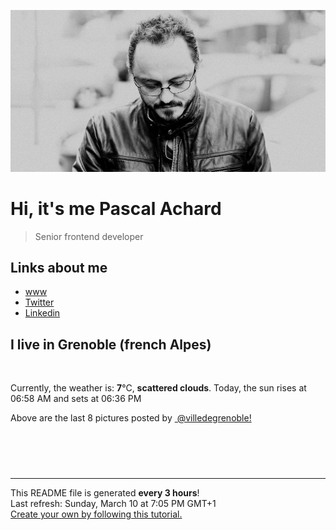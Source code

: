 ![Pascal Achard](./images/photo-pascal-achard.jpg)
# Hi, it's me Pascal Achard
> Senior frontend developer

## Links about me
- [www](https://www.pascal-achard.com)
- [Twitter](https://twitter.com/botmaster)
- [Linkedin](http://www.linkedin.com/in/pascal-achard)


## I live in Grenoble (french Alpes)
<img src="https://openweathermap.org/img/wn/03n@2x.png" alt="">

Currently, the weather is: **7**°C, **scattered clouds**.
Today, the sun rises at 06:58 AM and sets at 06:36 PM

Above are the last 8 pictures posted by <a href="https://www.instagram.com/villedegrenoble/" target="_blank"><img alt="" src="https://upload.wikimedia.org/wikipedia/commons/thumb/e/e7/Instagram_logo_2016.svg/1024px-Instagram_logo_2016.svg.png" width="20"/> @villedegrenoble!</a>

<p style="display: flex; flex-wrap: wrap; gap: 20px;">
        <img src="https://cdn1.picuki.com/hosted-by-instagram/q/0exhNuNYnjBGZDHIdN5WmL9I2Pk2GAlRNucaS7j0nyZiNxIsbHWB58ltwdev%7C%7CDlyKw1oASyLeDxg44gpUFlXZFV5OkPZTbSPST1X6qWRUYCl0DZn9pdik7swJXEeZnCq8cYsOzjYMTIfQeoEH%7C%7Cbx7a8Koru5A2MEo1zRMrBC0GAG4YWbVqFKwoV966yUlEri+YU8ajtG5WR1aRtmpNPb5DwIX%7C%7CD+fMBxsedISLQzicYRtr6+yGOHH24VdGZ9ShOSoI3isMlWvSfjVQ0HylGedoN9KkgT3HSUhkcy4psPqaSDFctu2vxl5u2CCm8AYG9qpBxrr5+4jn7gck2w8mdzkE%7C%7Cn86SeRvl3ibHzPNypfMPH7WSTSvSNMPUeEHkMAqubBhnTKKjmV%7C%7Cd4kKpsKsJZg0aBwxyUXKnD9zdLUjxaoh2DVZNITtO1yKr83HH00TikkgYDpJu8PbxZlQgI1JfUuV4oP0PIBvdcMjCLgVJxR4oW.jpeg" alt="" width="200"/>
        <img src="https://cdn1.picuki.com/hosted-by-instagram/q/0exhNuNYnjBGZDHIdN5WmL9I2Pk2GAlRNecaS7j0nyZiNxIsbHWB58ltwdGn%7C%7CDh7IAhgASuRYztj5YgrUV9ZDz17OE3bTrWLST5R6a6fVOenvDJk%7C%7CZ9lnLgwLXMfZnao8MQsU2SpNWwSDv5PHL%7C%7Clo7gX5vrobigBpzuMMLVKyQlWotfpUrJy9ZRxt+S4jkja45BsLTNZ5momNkgl7NvWvTVeEaW+NMB166d1RbMCxMkA%7C%7C6nRlSaHEmw+Jj8uTnagtIj+kOYA2CjAVRERyDGydLhrDnRTt2rshCl3t4gj1aSNBdxuiekakIH2bSAEXG428Fk71pu1ynOdV0Gv+0Fn1Vj8yqWlffYOtZT2F%7C%7CWMZYnL6CXPduXaEr9LeWxZIt77eUneAcHjMukfmY4SSq1r8gvt1F%7C%7C7S7734wB4AGgSgWfeWMQ=.jpeg" alt="" width="200"/>
        <img src="https://cdn1.picuki.com/hosted-by-instagram/q/0exhNuNYnjBGZDHIdN5WmL9I2Pk2GAlRNecaS7j0nyZiNxIsbHWB58ltwdGn%7C%7CDh7IAhgASuRYztj5YkpV1hRCz15PkbaS7yPTzxS7auQVObN1jNj%7C%7CZNknLcxLX0fYnWt8sEuVwmYdTUdHOlPHL%7C%7Clo79UvOa0LGFq8zCXW%7C%7CdEnGZK55f0Z7F9mt9wuuS4jkja45BsLTNZ5momNkgl7NvWvTVeEaW+NMB166d1RbMCxMkA%7C%7C6nRlSaHEmw+Jj8uQnagtIj+kOYA2ArNbhASqVTxHrEWDnQhpmW9uyB3t4gj1aSNBdxuiekakIH2bSAEXG428Fk71p26qCDMa2is4EhX2j3+2J6pXcoH9bvqDOuycfL+4TvDdJ76NetiSj9cJLmFdxGObfa1BZ8Uw81AFKUeh2GU9iLsfoHS6ydfNBRuiwKjM6ZKEtqY7ryw+F%7C%7CJu2u%7C%7CrlU1xZvofbVI%7C%7Cw5Q2v2arwl+JCqTI5oabmSGn28sEeFTeLqVxpyHPrwU.jpeg" alt="" width="200"/>
        <img src="https://cdn1.picuki.com/hosted-by-instagram/q/0exhNuNYnjBGZDHIdN5WmL9I2Pk2GAlRNucaS7j0nyZiNxIsbHWB58ltwdGn%7C%7CDh7IAhgASuRYztj5YkoUV1RCj1+PETZSLWITTZV7KieUO%7C%7CN1DJi9JFllrY2L3YWbXOo8ccoVgmYdTUdHOlPHL%7C%7Clo79UvOa0LGFq8zCXW%7C%7CdEnGZK55f0Z7F9mt9wuuS4jkja45BsLTNZ5momNkgl7NvWvTVeEaa+NMB166d1RbMCxMkA%7C%7C6nRlSaHEmw+Jj8uT3agtIj+kOYA2AbcbRI0%7C%7CluVS5M0DnRGl0S57gV3t4gj1aSNBdxuiekakIH2bSAEXG428Fk71p26qCDMa2is4EhX2j3+2J6pXdoL9LvqIqGzYfa84wXtdJ7qPethSj9cJLmFdxGObfa1BZ8Uw81AFKUeh2GU9iKcd7Sn1CleLSVHrA2bWrh5ELCn9OKz333X2iS48R4vkcboSZFr5VpRw9Garwl+JCqTI5hpbm3zn28sEeFTeLqVxpyHPrwU.jpeg" alt="" width="200"/>
        <img src="https://cdn1.picuki.com/hosted-by-instagram/q/0exhNuNYnjBGZDHIdN5WmL9I2Pk2GAlRNecaS7j0nyZiNxIsbHWB58ltwdev%7C%7CDlyKw1oASyLeD1p7YsiUVVXZFV5Pk3XQLeMRDZQ66qYVYCm2zNk9JFgk7o8JHYXbH6n98srOzjYMTIfQeoEH%7C%7Cbx7a8Koru5A2MGo1zRMrBC0GAG4fy3UPI7mslm3ayEv0Pxto0%7C%7CNylL9XkgKQcursrV%7C%7CndbEvL+M4Byp6JzSPkCj9ND1OHtpCa5BTB7Kzc4KD6chYTJnLMWlw7kWxlt2VDyH4gDdmFLl3yx8RM1v9EPp7TzN916+N8ZkIGRT2UFAjsm8lJnl6u+liDFbV+i2loP7nr+2p2rS60LrKDoCse0APXdx3LvWrrGOooJDl5KU9iYARLfI%7C%7CfhSp0fmYMSTKhx9liRylWlYaGljhl3AAQazj+vJIU9Tu2O8IWB8COBtBacn14Zps3pKeNIyg9z9YOC7FstLFqUJpkdaXLp11MdAddELObKzcuAPQ==.jpeg" alt="" width="200"/>
        <img src="https://cdn1.picuki.com/hosted-by-instagram/q/0exhNuNYnjBGZDHIdN5WmL9I2Pk2GAlRNecaS7j0nyZiNxIsbHWB58ltwdGn%7C%7CDh7IAhgASuRYztj5YosVF9RDz17PEPeTLKNSzZc6q6QXO6mvDRk9ZBnkLczJXUeZnGt8MEpVG+pNWwPG%7C%7CsAULjh7uZDu7%7C%7CzNnZSyWaRMdsBnmICqZXwCJ1mwsFusvrBv0Xm1IwleTRE4X8gI1spr5Pcpi0FCLmhfMh6pO9xRLQIhIkL7vuopCu7Lm4rbzMvRmDZhYXCoOELhn7vWT898FWoSqRrf20mzHGJuiwT9IkqhdiDG7w82q4vk4H2bUdBXG9p+kMjxdK0kBzOaWOh2nxZxnmO76mcatAsj8TeAfDMeMHQnAzaV+TzDpocc31KU9iTAHuScri1BMoO294JE%7C%7CAThw6K0QCfI57jzDtzAi9g1yPdNZp1d87J0ayi%7C%7C2H%7C%7Cqhvf9TQrqcq3Xep22Fde9823yEB0fCGQUO4eHWKFgRYdHN1%7C%7CYrfMw8bWOL0WHg==.jpeg" alt="" width="200"/>
        <img src="https://cdn1.picuki.com/hosted-by-instagram/q/0exhNuNYnjBGZDHIdN5WmL9I2Pk2GAlRNecaS7j0nyZiNxIsbHWB58ltwdev%7C%7CDlyKw1oASyLeD1p7YgvWFpZZFV5PkzZSbSMTj1T76SeUYCl0DRn9pRkkLc8LH0eYneq%7C%7C8csOzjYMTIfQeoEH%7C%7Cbx7a8Koru5A2MGo1zRMrBC0GAG4fy3UPI7mslm3ayEv0Pxto0%7C%7CNylL9XkgKQcursrV%7C%7CndbEvL+M4Byp6JzSPkCj9ND1OHtpCa5BTB7Kzc4KD6chYTJnLMWgXHBWQ0L%7C%7CTifVIgDdm4Qp0SW8RM1v9EPp7TzN916+N8ZkIGRT2UFAjsm8lJnl6u+liDFbV+i2loP7nr+2p2FQ6oLvLyiC8ekBPXj5TnuSrLEOpoJDl5KU9iYARLfI%7C%7CfhSp0fmYMSTKhx9liU3CG8YImgzTJJBTxtvACqIJ1EZuWe5Zey4UeHlRuxsl4UuvadTYds0HJv04OC7FstLFqXUJEcH3Lp11MdAddELObKzcuAPQ==.jpeg" alt="" width="200"/>
        <img src="https://cdn1.picuki.com/hosted-by-instagram/q/0exhNuNYnjBGZDHIdN5WmL9I2Pk2GAlRNecaS7j0nyZiNxIsbHWB58ltwdGn%7C%7CDh7IAhgASuRYztj5IIuUlpZCj1+PkXfSrOMST9Q6qidXezN2zRm%7C%7CZJglLozKHEYYHKu9MYqVAmYdSgIGaYDG7uo%7C%7CesJ+f3scjIEri2WNbwT9zJBpY6uSKVKz8B1pJ2Jg3Tt%7C%7C9k4Ki5e82wzJURmpNHNpW5HDbr2PM86o6N0QrlChMIRrdDgmBq7EHl3Kj4vUQ+RubTOl+1eoDPFexoS%7C%7CVOjc%7C%7CkaFwExtlm5n1A0toFzqaqTZY49ztwZkIH2CmUEXTE86kEon5zgx3PySWaN0kV+xjf+k7mQIOlwsMPXDNHQRtC95BTUVLPPHYp0C0UhB%7C%7Cf8Sk6EJdiBAI5Wk9YZSd1r8gyQokCCerPLzxp1WW1I0GHfWg==.jpeg" alt="" width="200"/>
</p>

------------
<p>This README file is generated <b>every 3 hours</b>!
    <br />Last refresh: Sunday, March 10 at 7:05 PM GMT+1
    <br /><a href="https://medium.com/@th.guibert/how-to-create-a-self-updating-readme-md-for-your-github-profile-f8b05744ca91">Create your own by following this tutorial.</a>
</p>
<p><a href="https://github.com/botmaster/botmaster/actions/workflows/main.yaml"><img alt="" src="https://github.com/botmaster/botmaster/actions/workflows/main.yaml/badge.svg" /></a></p>

